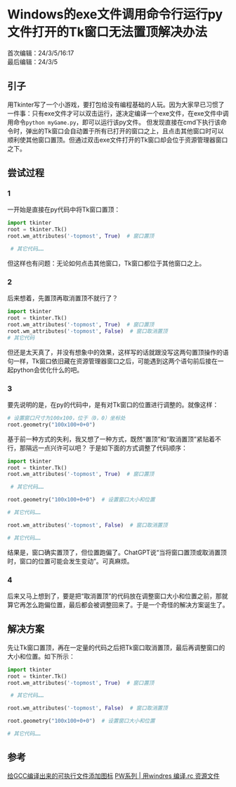 # Windows的exe文件调用命令行运行py文件打开的Tk窗口无法置顶解决办法
首次编辑：24/3/5/16:17  
最后编辑：24/3/5

## 引子
用Tkinter写了一个小游戏，要打包给没有编程基础的人玩。因为大家早已习惯了一件事：只有exe文件才可以双击运行，遂决定编译一个exe文件，在exe文件中调用命令`python myGame.py`，即可以运行该py文件。
但发现直接在cmd下执行该命令时，弹出的Tk窗口会自动置于所有已打开的窗口之上，且点击其他窗口时可以顺利使其他窗口置顶。但通过双击exe文件打开的Tk窗口却会位于资源管理器窗口之下。

## 尝试过程
### 1
一开始是直接在py代码中将Tk窗口置顶：
```python
import tkinter
root = tkinter.Tk()
root.wm_attributes('-topmost', True)  # 窗口置顶

 # 其它代码……
```
但这样也有问题：无论如何点击其他窗口，Tk窗口都位于其他窗口之上。

### 2
后来想着，先置顶再取消置顶不就行了？
```python
import tkinter
root = tkinter.Tk()
root.wm_attributes('-topmost', True)  # 窗口置顶
root.wm_attributes('-topmost', False)  # 窗口取消置顶
# 其它代码
```
但还是太天真了，并没有想象中的效果，这样写的话就跟没写这两句置顶操作的语句一样，Tk窗口依旧藏在资源管理器窗口之后，可能遇到这两个语句前后接在一起python会优化什么的吧。

### 3
要先说明的是，在py的代码中，是有对Tk窗口的位置进行调整的。就像这样：
```python
# 设置窗口尺寸为100x100，位于（0，0）坐标处
root.geometry("100x100+0+0")
```

基于前一种方式的失利，我又想了一种方式，既然“置顶”和“取消置顶”紧贴着不行，那隔远一点兴许可以吧？
于是如下面的方式调整了代码顺序：
```python
import tkinter
root = tkinter.Tk()
root.wm_attributes('-topmost', True)  # 窗口置顶

 # 其它代码……

root.geometry("100x100+0+0")  # 设置窗口大小和位置

# 其它代码……

root.wm_attributes('-topmost', False)  # 窗口取消置顶

# 其它代码……
```
结果是，窗口确实置顶了，但位置跑偏了。ChatGPT说“当将窗口置顶或取消置顶时，窗口的位置可能会发生变动”。可真麻烦。

### 4
后来又马上想到了，要是把“取消置顶”的代码放在调整窗口大小和位置之前，那就算它再怎么跑偏位置，最后都会被调整回来了。于是一个奇怪的解决方案诞生了。

## 解决方案
先让Tk窗口置顶，再在一定量的代码之后把Tk窗口取消置顶，最后再调整窗口的大小和位置。如下所示：
```python
import tkinter
root = tkinter.Tk()
root.wm_attributes('-topmost', True)  # 窗口置顶

 # 其它代码……

root.wm_attributes('-topmost', False)  # 窗口取消置顶

root.geometry("100x100+0+0")  # 设置窗口大小和位置

# 其它代码……
```



## 参考
[给GCC编译出来的可执行文件添加图标](https://blog.csdn.net/yanhanhui1/article/details/110238429)
[PW系列 | 用windres 编译.rc 资源文件](https://blog.csdn.net/big_cheng/article/details/127183433#Original)
